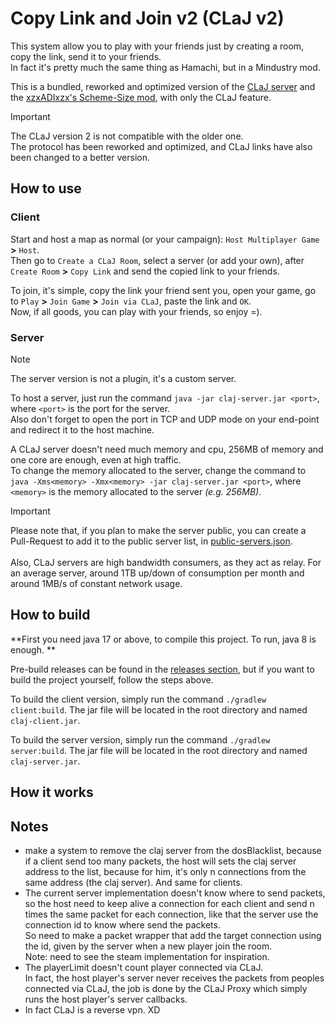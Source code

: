 # Copy Link and Join v2 (CLaJ v2)
This system allow you to play with your friends just by creating a room, copy the link, send it to your friends. <br>
In fact it's pretty much the same thing as Hamachi, but in a Mindustry mod.

This is a bundled, reworked and optimized version of the [CLaJ server](https://github.com/xzxADIxzx/Copy-Link-and-Join) and the [xzxADIxzx's Scheme-Size mod](https://github.com/xzxADIxzx/Scheme-Size), with only the CLaJ feature.

> [!IMPORTANT]
> The CLaJ version 2 is not compatible with the older one. <br>
> The protocol has been reworked and optimized, and CLaJ links have also been changed to a better version.

## How to use
### Client
Start and host a map as normal (or your campaign): ``Host Multiplayer Game`` **>** ``Host``. <br>
Then go to ``Create a CLaJ Room``, select a server (or add your own), after ``Create Room`` **>** ``Copy Link`` and send the copied link to your friends.

To join, it's simple, copy the link your friend sent you, open your game, go to ``Play`` **>** ``Join Game`` **>** ``Join via CLaJ``, paste the link and ``OK``. <br>
Now, if all goods, you can play with your friends, so enjoy =).


### Server
> [!NOTE]
> The server version is not a plugin, it's a custom server.

To host a server, just run the command ``java -jar claj-server.jar <port>``, where ``<port>`` is the port for the server. <br>
Also don't forget to open the port in TCP and UDP mode on your end-point and redirect it to the host machine.

A CLaJ server doesn't need much memory and cpu, 256MB of memory and one core are enough, even at high traffic.<br>
To change the memory allocated to the server, change the command to ``java -Xms<memory> -Xmx<memory> -jar claj-server.jar <port>``, where ``<memory>`` is the memory allocated to the server *(e.g. 256MB)*.

> [!IMPORTANT]
> Please note that, if you plan to make the server public, you can create a Pull-Request to add it to the public server list, in [public-servers.json](https://github.com/xpdustry/claj-v2/blob/main/public-servers.json). <br><br>
> Also, CLaJ servers are high bandwidth consumers, as they act as relay. For an average server, around 1TB up/down of consumption per month and around 1MB/s of constant network usage.


## How to build
**First you need java 17 or above, to compile this project. To run, java 8 is enough. **

Pre-build releases can be found in the [releases section](https://github.com/Xpdustry/claj-v2/releases), but if you want to build the project yourself, follow the steps above.

To build the client version, simply run the command ``./gradlew client:build``. The jar file will be located in the root directory and named ``claj-client.jar``.

To build the server version, simply run the command ``./gradlew server:build``. The jar file will be located in the root directory and named ``claj-server.jar``.


## How it works



## Notes
* make a system to remove the claj server from the dosBlacklist, because if a client send too many packets, the host will sets the claj server address to the list, because for him, it's only n connections from the same address (the claj server). And same for clients.
* The current server implementation doesn't know where to send packets, so the host need to keep alive a connection for each client and send n times the same packet for each connection, like that the server use the connection id to know where send the packets. <br>
So need to make a packet wrapper that add the target connection using the id, given by the server when a new player join the room. <br>
Note: need to see the steam implementation for inspiration. 
* The playerLimit doesn't count player connected via CLaJ. <br>
In fact, the host player's server never receives the packets from peoples connected via CLaJ, the job is done by the CLaJ Proxy which simply runs the host player's server callbacks.
* In fact CLaJ is a reverse vpn. XD
